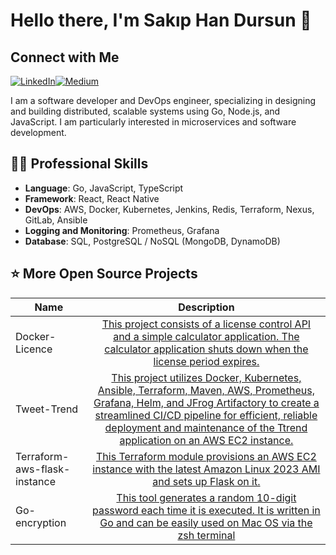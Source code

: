 # Hello there, I'm Sakıp Han Dursun 👋

## Connect with Me
 [![LinkedIn](https://img.shields.io/badge/LinkedIn-0077B5?style=for-the-badge&logo=linkedin&logoColor=white)](https://www.linkedin.com/in/sakiphandursun/)[![Medium](https://img.shields.io/badge/Medium-000000?style=for-the-badge&logo=medium&logoColor=white)](https://medium.com/@dursunsakiphan)


I am a software developer and DevOps engineer, specializing in designing and building distributed, scalable systems using Go, Node.js, and JavaScript. I am particularly interested in microservices and software development.

## 👨‍💻 Professional Skills
- **Language**: Go, JavaScript, TypeScript
- **Framework**: React, React Native
- **DevOps**: AWS, Docker, Kubernetes, Jenkins, Redis, Terraform, Nexus, GitLab, Ansible
- **Logging and Monitoring**: Prometheus, Grafana
- **Database**: SQL, PostgreSQL / NoSQL (MongoDB, DynamoDB)

## ⭐️ More Open Source Projects

|  Name                  |                                                    Description                                                                       |
| ----------------------- | :---------------------------------------------------------------------------------------------------------------------------------------: |
|Docker-Licence            |[This project consists of a license control API and a simple calculator application. The calculator application shuts down when the license period expires.](https://github.com/sakiphan/Docker-Licence)
|Tweet-Trend             |[This project utilizes Docker, Kubernetes, Ansible, Terraform, Maven, AWS, Prometheus, Grafana, Helm, and JFrog Artifactory to create a streamlined CI/CD pipeline for efficient, reliable deployment and maintenance of the Ttrend application on an AWS EC2 instance.](https://github.com/sakiphan/tweet-trend)
|Terraform-aws-flask-instance              |[This Terraform module provisions an AWS EC2 instance with the latest Amazon Linux 2023 AMI and sets up Flask on it.](https://github.com/sakiphan/terraform-aws-flask-instance)
|Go-encryption             |[This tool generates a random 10-digit password each time it is executed. It is written in Go and can be easily used on Mac OS via the zsh terminal](https://github.com/sakiphan/go-encryption)

